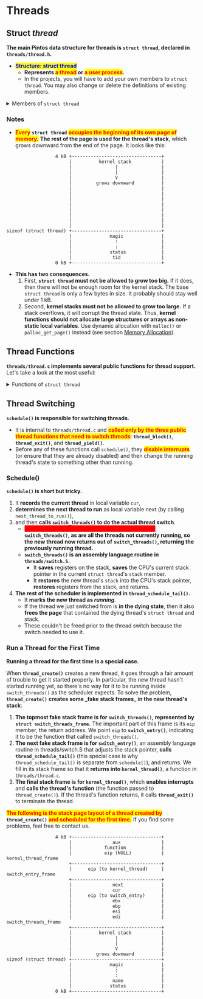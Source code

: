 # Threads

## Struct _**thread**_

**The main Pintos data structure for threads is `struct thread`, declared in `threads/thread.h`.**

* <mark style="color:blue;">**Structure: struct thread**</mark>
  * **Represents&#x20;**<mark style="color:red;">**a thread**</mark>**&#x20;or&#x20;**<mark style="color:red;">**a user process**</mark>**.**
  * In the projects, you will have to add your own members to `struct thread`. You may also change or delete the definitions of existing members.

<details>

<summary>Members of <code>struct thread</code></summary>

* <mark style="color:blue;">**tid\_t tid**</mark>
  * **The thread's thread identifier or&#x20;**_**tid**_**.** Every thread must have a tid that is unique over the entire lifetime of the kernel.
  * By default, `tid_t` is a `typedef` for `int` and each new thread receives the numerically next higher tid, **starting from 1 for the initial process**. You can change the type and the numbering scheme if you like.
* <mark style="color:blue;">**enum thread\_status status**</mark>
  * **The thread's state, one of the following:**
  * <mark style="color:orange;">**`THREAD_RUNNING`**</mark>_**:**_
    * The thread is **running**. Exactly one thread is running at a given time. `thread_current()` returns the running thread.
  * <mark style="color:orange;">**`THREAD_READY`**</mark>_**:**_
    * The thread is **ready to run**, but it's not running right now.
    * The thread could be selected to run the next time the scheduler is invoked.
    * Ready threads are kept in a doubly linked list called **`ready_list`**.
  * <mark style="color:orange;">**`THREAD_BLOCKED`**</mark>_**:**_
    * The thread is **waiting for something**, e.g. a lock to become available, an interrupt to be invoked.
    * The thread won't be scheduled again until it transitions to the `THREAD_READY` state with a call to **`thread_unblock()`**.
    * **This is most conveniently done indirectly**, using one of the Pintos synchronization primitives that block and unblock threads automatically (see section [Synchronization](synchronization.md)).
    * **There is no&#x20;**_**a priori**_ **way to tell what a blocked thread is waiting for**, but a backtrace can help (see section [Backtraces](../../getting-started/debug-and-test/debugging.md#assert)).
  * <mark style="color:orange;">**`THREAD_DYING`**</mark>**:**
    * The thread **will be destroyed** by the scheduler **after switching to the next thread**.
* <mark style="color:blue;">**char name\[16]**</mark>
  * **The thread's name** as a string, or at least the first few characters of it.
* <mark style="color:blue;">**uint8\_t \*stack**</mark>
  * **Every thread has its own stack to keep track of its state.** When the thread is running, the CPU's stack pointer register tracks the top of the stack and this member is unused. But when the CPU switches to another thread, this member **saves the thread's stack pointer**. No other members are needed to save the thread's registers, because the other registers that must be saved are saved on the stack.
  * When an interrupt occurs, whether in the kernel or a user program, an **`struct intr_frame`** is pushed onto the stack. When the interrupt occurs in a user program, the **`struct intr_frame`** is always at the very top of the page. See section [Interrupt Handling](interrupt-handling.md), for more information.
* <mark style="color:blue;">**int priority**</mark>
  * **A thread priority, ranging from `PRI_MIN` (0) to `PRI_MAX` (63).**
  * **Lower** numbers correspond to **lower** priorities, so that priority 0 is the lowest priority and priority 63 is the highest.
  * Pintos as provided ignores thread priorities, but you may implement priority scheduling.
* <mark style="color:blue;">**struct list\_elem allelem**</mark>
  * **This "list element" is used to link the thread into the list of all threads.** Each thread is inserted into this list when it is created and removed when it exits.
  * The **`thread_foreach()`** function should be used to iterate over all threads.
* <mark style="color:blue;">**struct list\_elem elem**</mark>
  * **A "list element" used to put the thread into doubly linked lists**, either **`ready_list`** (the list of threads ready to run) or **a list of threads waiting** on a semaphore in `sema_down()`. It can do double duty because a thread waiting on a semaphore is not ready, and vice versa.
* <mark style="color:blue;">**uint32\_t \*pagedir**</mark>
  * See section [Page Table](page-table.md).
* <mark style="color:blue;">**unsigned magic**</mark>
  * **Always set to `THREAD_MAGIC`**, which is just an arbitrary number defined in threads/thread.c, and **used to detect stack overflow**.
  * **`thread_current()`** checks that the `magic` member of the running thread's `struct thread` is set to `THREAD_MAGIC`.
  * Stack overflow tends to change this value, triggering the assertion. <mark style="color:red;">**For greatest benefit, as you add members to**</mark>**&#x20;`struct thread`, leave** **`magic`** <mark style="color:red;">**at the end**</mark>**.**

</details>

### Notes

* <mark style="color:red;">**Every**</mark>**&#x20;`struct thread`** <mark style="color:red;">**occupies the beginning of its own page of memory.**</mark> **The rest of the page is used for the thread's stack**, which grows downward from the end of the page. It looks like this:

```
                  4 kB +---------------------------------+
                       |          kernel stack           |
                       |                |                |
                       |                |                |
                       |                V                |
                       |         grows downward          |
                       |                                 |
                       |                                 |
                       |                                 |
                       |                                 |
                       |                                 |
                       |                                 |
                       |                                 |
                       |                                 |
sizeof (struct thread) +---------------------------------+
                       |              magic              |
                       |                :                |
                       |                :                |
                       |              status             |
                       |               tid               |
                  0 kB +---------------------------------+
```

* **This has two consequences.**
  1. First, **`struct thread` must not be allowed to grow too big.** If it does, then there will not be enough room for the kernel stack. The base `struct thread` is only a few bytes in size. It probably should stay well under 1 kB.
  2. Second, **kernel stacks must not be allowed to grow too large.** If a stack overflows, it will corrupt the thread state. Thus, **kernel functions should not allocate large structures or arrays as non-static local variables**. Use dynamic allocation with `malloc()` or `palloc_get_page()` instead (see section [Memory Allocation](memory-allocation.md)).

## Thread Functions

**`threads/thread.c` implements several public functions for thread support.** Let's take a look at the most useful:

<details>

<summary>Functions of <code>struct thread</code></summary>

* <mark style="color:blue;">**Function: void thread\_init (void)**</mark>
  * **Called by `pintos_init()` to initialize the thread system.** Its main purpose is to **create a `struct thread` for Pintos's initial thread**. This is possible because the Pintos loader puts the initial thread's stack at the top of a page, in the same position as any other Pintos thread.
  * **Before `thread_init()` runs, `thread_current()` will fail because the running thread's `magic` value is incorrect.** Lots of functions call `thread_current()` directly or indirectly, including `lock_acquire()` for locking a lock, so `thread_init()` is called early in Pintos initialization.
* <mark style="color:blue;">**Function: void thread\_start (void)**</mark>
  * **Called by `pintos_init()` to start the scheduler.** **Creates the idle thread**, that is, the thread that is scheduled when no other thread is ready.
  * Then <mark style="color:red;">**enables interrupts**</mark>**,** which as a side effect enables the scheduler because the scheduler runs on return from the timer interrupt, using **`intr_yield_on_return()`**.
* <mark style="color:blue;">**Function: void thread\_tick (void)**</mark>
  * **Called by the timer interrupt at each timer tick.**
  * It keeps track of thread statistics and triggers the scheduler when a time slice expires.
* <mark style="color:blue;">**Function: void thread\_print\_stats (void)**</mark>
  * **Called during Pintos shutdown to print thread statistics.**
* <mark style="color:blue;">**Function: tid\_t thread\_create (const char \*name, int priority, thread\_func \*func, void \*aux)**</mark>
  * **Creates and starts a new thread named name with the given priority, returning the new thread's tid.** **The thread executes func, passing aux as the function's single argument.**
  * `thread_create()` **allocates a page** for the thread's `struct thread` and stack and **initializes** its members, then it **sets up a set of fake stack frames** for it (see section [Thread Switching](threads.md#thread-switching)).
  * **The thread is initialized in the&#x20;**_**blocked**_ **state**, then unblocked just before returning, which allows the new thread to be scheduled (see **Thread States**).
* <mark style="color:blue;">**Type: void thread\_func (void \*aux)**</mark>
  * This is **the type of the function** passed to `thread_create()`, whose aux argument is passed along as the function's argument.
* <mark style="color:blue;">**Function: void thread\_block (void)**</mark>
  * **Transitions the running thread from the running state to the blocked state** (see **Thread States**). The thread will not run again until **`thread_unblock()`** is called on it, so you'd better have some way arranged for that to happen.
  * Because `thread_block()` is **so low-level**, you should <mark style="color:red;">**prefer to use one of the synchronization primitives**</mark> <mark style="color:red;">**instead**</mark> (see section [Synchronization](synchronization.md)).
* <mark style="color:blue;">**Function: void thread\_unblock (struct thread \*thread)**</mark>
  * **Transitions thread, which must be in the blocked state, to the ready state**, allowing it to resume running (see **Thread States**).
  * This is called when the event that the thread is waiting for occurs, e.g. when the lock that the thread is waiting on becomes available.
* <mark style="color:blue;">**Function: struct thread \*thread\_current (void)**</mark>
  * **Returns the running thread.**
* <mark style="color:blue;">**Function: tid\_t thread\_tid (void)**</mark>
  * **Returns the running thread's thread id.**
  * Equivalent to `thread_current ()->tid`.
* <mark style="color:blue;">**Function: const char \*thread\_name (void)**</mark>
  * **Returns the running thread's name.**
  * Equivalent to `thread_current ()->name`.
* <mark style="color:blue;">**Function: void thread\_exit (void)**</mark>**&#x20;`NO_RETURN`**
  * **Causes the current thread to exit.**
  * **Never returns**, hence `NO_RETURN` (see section [Function and Parameter Attributes](../../getting-started/debug-and-test/debugging.md#function-and-parameter-attributes)).
* <mark style="color:blue;">**Function: void thread\_yield (void)**</mark>
  * **Yields the CPU to the scheduler, which picks a new thread to run.**
  * **The new thread might be the current thread**, so you can't depend on this function to keep this thread from running for any particular length of time.
* <mark style="color:blue;">**Function: void thread\_foreach (thread\_action\_func \*action, void \*aux)**</mark>
  * **Iterates over all threads&#x20;**_**t**_ **and invokes `action(t, aux)` on each.**
  * _action_ must refer to a function that matches the signature given by **`thread_action_func()`**:
* <mark style="color:blue;">**Type: void thread\_action\_func (struct thread \*thread, void \*aux)**</mark>
  * **Performs some action on a thread, given aux.**

- <mark style="color:blue;">**Function: int thread\_get\_priority (void)**</mark>
- <mark style="color:blue;">**Function: void thread\_set\_priority (int new\_priority)**</mark>
  * Stub to set and get thread priority.

* <mark style="color:blue;">**Function: int thread\_get\_nice (void)**</mark>
* <mark style="color:blue;">**Function: void thread\_set\_nice (int new\_nice)**</mark>
* <mark style="color:blue;">**Function: int thread\_get\_recent\_cpu (void)**</mark>
* <mark style="color:blue;">**Function: int thread\_get\_load\_avg (void)**</mark>
  * Stubs for the advanced scheduler. See section [4.4BSD Scheduler](../4.4bsd-scheduler.md).

</details>

## Thread Switching

**`schedule()` is responsible for switching threads.**

* It is internal to `threads/thread.c` and <mark style="color:red;">**called only by the three public thread functions that need to switch threads**</mark>: **`thread_block()`**, **`thread_exit()`**, and **`thread_yield()`**.
* Before any of these functions call `schedule()`, they <mark style="color:red;">**disable interrupts**</mark> (or ensure that they are already disabled) and then change the running thread's state to something other than running.

### Schedule()

**`schedule()` is short but tricky.**

1. It **records the current thread** in local variable `cur`,
2. **determines the next thread to run** as local variable next (by calling `next_thread_to_run()`),
3. and then **calls `switch_threads()` to do the actual thread switch**.
   * <mark style="color:red;background-color:red;">**The thread we switched to was also running inside**</mark> **`switch_threads()`, as are all the threads not currently running, so the new thread now returns out of** **`switch_threads()`, returning the previously running thread.**
   * **`switch_threads()` is an assembly language routine in `threads/switch.S`.**
     * It **saves** registers on the stack, **saves** the CPU's current stack pointer in the current `struct thread`'s `stack` member.
     * It **restores** the new thread's `stack` into the CPU's stack pointer, **restores** registers from the stack, and returns.
4. **The rest of the scheduler is implemented in `thread_schedule_tail()`.**
   * It **marks the new thread as&#x20;**_**running**_.
   * If the thread we just switched from is **in the dying state**, then it also **frees the page** that contained the dying thread's `struct thread` and stack.
   * These couldn't be freed prior to the thread switch because the switch needed to use it.

### Run a Thread for the First Time

**Running a thread for the first time is a special case.**

When **`thread_create()`** creates a new thread, it goes through a fair amount of trouble to get it started properly. In particular, the new thread hasn't started running yet, so there's no way for it to be running inside `switch_threads()` as the scheduler expects. To solve the problem, **`thread_create()`** **creates some \_fake stack frames**\_ **in the new thread's stack**:

1. **The topmost fake stack frame is for `switch_threads()`, represented by `struct switch_threads_frame`.** The important part of this frame is its `eip` member, the return address. We point `eip` to **`switch_entry()`**, indicating it to be the function that called `switch_threads()`.
2. **The next fake stack frame is for `switch_entry()`**, an assembly language routine in threads/switch.S that adjusts the stack pointer, **calls `thread_schedule_tail()`** (this special case is why `thread_schedule_tail()` is separate from `schedule()`), and returns. We fill in its stack frame so that it **returns into `kernel_thread()`**, a function in `threads/thread.c`.
3. **The final stack frame is for `kernel_thread()`**, which **enables interrupts** and **calls the thread's function** (the function passed to `thread_create()`). If the thread's function returns, it calls **`thread_exit()`** to terminate the thread.

<mark style="color:red;">**The following is the stack page layout of a thread created by**</mark> **`thread_create()`** <mark style="color:red;">**and scheduled for the first time.**</mark> If you find some problems, feel free to contact us.

```
                  4 kB +---------------------------------+
                       |               aux               |
                       |            function             |
                       |            eip (NULL)           | kernel_thread_frame
                       +---------------------------------+
                       |      eip (to kernel_thread)     | switch_entry_frame
                       +---------------------------------+
                       |               next              | 
                       |               cur               |
                       |      eip (to switch_entry)      | 
                       |               ebx               | 
                       |               ebp               | 
                       |               esi               | 
                       |               edi               | switch_threads_frame
                       +---------------------------------+
                       |          kernel stack           |
                       |                |                |
                       |                |                |
                       |                V                |
                       |         grows downward          | 
sizeof (struct thread) +---------------------------------+
                       |              magic              |
                       |                :                |
                       |                :                |
                       |               name              |
                       |              status             |
                  0 kB +---------------------------------+
```
